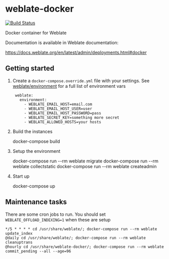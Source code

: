 # weblate-docker

[![Build Status](https://travis-ci.org/nijel/weblate-docker.svg?branch=master)](https://travis-ci.org/nijel/weblate-docker)

Docker container for Weblate

Documentation is available in Weblate documentation:

https://docs.weblate.org/en/latest/admin/deployments.html#docker

## Getting started

1. Create a `docker-compose.override.yml` file with your settings.
See [weblate/environment]() for a full list of environment vars

		weblate:
		  environment:
		    - WEBLATE_EMAIL_HOST=email.com
		    - WEBLATE_EMAIL_HOST_USER=user
		    - WEBLATE_EMAIL_HOST_PASSWORD=pass
		    - WEBLATE_SECRET_KEY=something more secret
		    - WEBLATE_ALLOWED_HOSTS=your hosts

2. Build the instances

    docker-compose build
    
3. Setup the environment

    docker-compose run --rm weblate migrate
    docker-compose run --rm weblate collectstatic
    docker-compose run --rm weblate createadmin
    
4. Start up

    docker-compose up

## Maintenance tasks

There are some cron jobs to run. You should set `WEBLATE_OFFLOAD_INDEXING=1` when these are setup

    */5 * * * * cd /usr/share/weblate/; docker-compose run --rm weblate update_index
    @daily cd /usr/share/weblate/; docker-compose run --rm weblate cleanuptrans
    @hourly cd /usr/share/weblate-docker/; docker-compose run --rm weblate commit_pending --all --age=96
    
